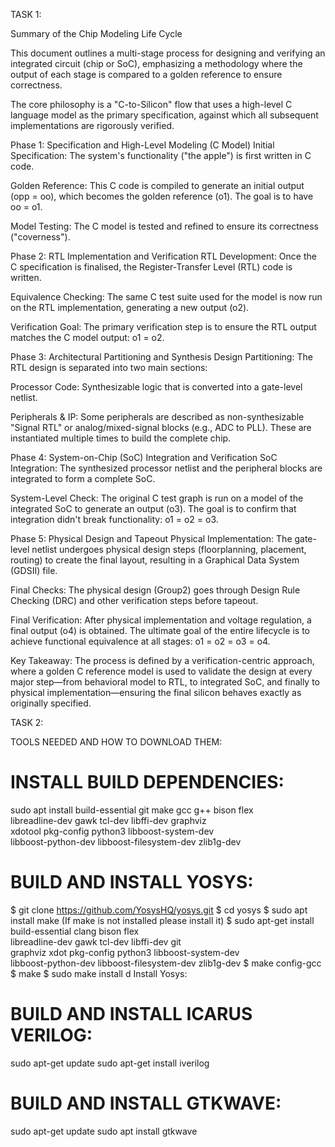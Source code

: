 TASK 1:

Summary of the Chip Modeling Life Cycle


This document outlines a multi-stage process for designing and verifying an integrated circuit (chip or SoC), emphasizing a methodology where the output of each stage is compared to a golden reference to ensure correctness.

The core philosophy is a "C-to-Silicon" flow that uses a high-level C language model as the primary specification, against which all subsequent implementations are rigorously verified.

Phase 1: Specification and High-Level Modeling (C Model)
Initial Specification: The system's functionality ("the apple") is first written in C code.

Golden Reference: This C code is compiled to generate an initial output (opp = oo), which becomes the golden reference (o1). The goal is to have oo = o1.

Model Testing: The C model is tested and refined to ensure its correctness ("coverness").

Phase 2: RTL Implementation and Verification
RTL Development: Once the C specification is finalised, the Register-Transfer Level (RTL) code is written.

Equivalence Checking: The same C test suite used for the model is now run on the RTL implementation, generating a new output (o2).

Verification Goal: The primary verification step is to ensure the RTL output matches the C model output: o1 = o2.

Phase 3: Architectural Partitioning and Synthesis
Design Partitioning: The RTL design is separated into two main sections:

Processor Code: Synthesizable logic that is converted into a gate-level netlist.

Peripherals & IP: Some peripherals are described as non-synthesizable "Signal RTL" or analog/mixed-signal blocks (e.g., ADC to PLL). These are instantiated multiple times to build the complete chip.

Phase 4: System-on-Chip (SoC) Integration and Verification
SoC Integration: The synthesized processor netlist and the peripheral blocks are integrated to form a complete SoC.

System-Level Check: The original C test graph is run on a model of the integrated SoC to generate an output (o3). The goal is to confirm that integration didn't break functionality: o1 = o2 = o3.

Phase 5: Physical Design and Tapeout
Physical Implementation: The gate-level netlist undergoes physical design steps (floorplanning, placement, routing) to create the final layout, resulting in a Graphical Data System (GDSII) file.

Final Checks: The physical design (Group2) goes through Design Rule Checking (DRC) and other verification steps before tapeout.

Final Verification: After physical implementation and voltage regulation, a final output (o4) is obtained. The ultimate goal of the entire lifecycle is to achieve functional equivalence at all stages: o1 = o2 = o3 = o4.

Key Takeaway:
The process is defined by a verification-centric approach, where a golden C reference model is used to validate the design at every major step—from behavioral model to RTL, to integrated SoC, and finally to physical implementation—ensuring the final silicon behaves exactly as originally specified.

TASK 2:

TOOLS NEEDED AND HOW TO DOWNLOAD THEM:

# INSTALL BUILD DEPENDENCIES:
sudo apt install build-essential git make gcc g++ bison flex \
libreadline-dev gawk tcl-dev libffi-dev graphviz \
xdotool pkg-config python3 libboost-system-dev \
libboost-python-dev libboost-filesystem-dev zlib1g-dev

# BUILD AND INSTALL YOSYS:
$ git clone https://github.com/YosysHQ/yosys.git
$ cd yosys
$ sudo apt install make (If make is not installed please install it)
$ sudo apt-get install build-essential clang bison flex \
 libreadline-dev gawk tcl-dev libffi-dev git \
 graphviz xdot pkg-config python3 libboost-system-dev \
 libboost-python-dev libboost-filesystem-dev zlib1g-dev
$ make config-gcc
$ make
$ sudo make install 
d Install Yosys:


# BUILD AND INSTALL ICARUS VERILOG:
sudo apt-get update
sudo apt-get install iverilog 

# BUILD AND INSTALL GTKWAVE:
sudo apt-get update
sudo apt install gtkwave 











